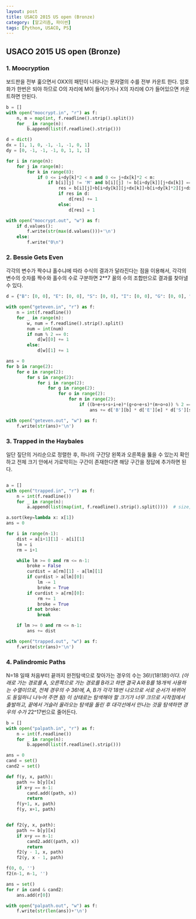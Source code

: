 ```yaml
---
layout: post
title: USACO 2015 US open (Bronze)
category: [알고리즘, 파이썬]
tags: [Python, USACO, PS]
---
```

## USACO 2015 US open (Bronze) ##

### 1. Moocryption ###
보드판을 전부 훑으면서 OXX의 패턴이 나타나는 문자열의 수를 전부 카운트 한다. 암호화가 한번은 되야 하므로 
O의 자리에 M이 들어가거나 X의 자리에 O가 들어있으면 카운트하면 안된다.

```python
b = []
with open("moocrypt.in", "r") as f:
    n, m = map(int, f.readline().strip().split())
    for _ in range(n):
        b.append(list(f.readline().strip()))

d = dict()
dx = [1, 1, 0, -1, -1, -1, 0, 1]
dy = [0, -1, -1, -1, 0, 1, 1, 1]

for i in range(n):
    for j in range(m):
        for k in range(8):
            if 0 <= i+dy[k]*2 < n and 0 <= j+dx[k]*2 < m:
                if b[i][j] != 'M' and b[i][j] != b[i+dy[k]][j+dx[k]] == b[i+dy[k]*2][j+dx[k]*2] != 'O':
                    res = b[i][j]+b[i+dy[k]][j+dx[k]]+b[i+dy[k]*2][j+dx[k]*2]
                    if res in d:
                        d[res] += 1
                    else:
                        d[res] = 1

with open("moocrypt.out", "w") as f:
    if d.values():
        f.write(str(max(d.values()))+'\n')
    else:
        f.write("0\n")
```

### 2. Bessie Gets Even ###
각각의 변수가 짝수냐 홀수냐에 따라 수식의 결과가 달라진다는 점을 이용해서, 각각의 변수의 숫자를 짝수와 홀수의 수로 구분하면 2**7 꼴의 수의 조합만으로 결과를 찾아낼 수 있다.

```python
d = {"B": [0, 0], "E": [0, 0], "S": [0, 0], "I": [0, 0], "G": [0, 0], "O": [0, 0], "M": [0, 0]}

with open("geteven.in", "r") as f:
    n = int(f.readline())
    for _ in range(n):
        w, num = f.readline().strip().split()
        num = int(num)
        if num % 2 == 0:
            d[w][0] += 1
        else:
            d[w][1] += 1

ans = 0
for b in range(2):
    for e in range(2):
        for s in range(2):
            for i in range(2):
                for g in range(2):
                    for o in range(2):
                        for m in range(2):
                            if ((b+e+s+s+i+e)*(g+o+e+s)*(m+o+o)) % 2 == 0:
                                ans += d['B'][b] * d['E'][e] * d['S'][s] * d['I'][i] * d['G'][g] * d['O'][o] * d['M'][m]

with open("geteven.out", "w") as f:
    f.write(str(ans)+'\n')
```

### 3. Trapped in the Haybales ###
일단 짚단의 거리순으로 정렬한 후, 하나의 구간당 왼쪽과 오른쪽을 뚫을 수 있는지 확인하고 전체 크기 안에서 가로막히는 구간이 존재한다면 해당 구간을 정답에 추가하면 된다.

``` python

a = []
with open("trapped.in", "r") as f:
    n = int(f.readline())
    for _ in range(n):
        a.append(list(map(int, f.readline().strip().split())))  # size, position

a.sort(key=lambda x: x[1])
ans = 0

for i in range(n-1):
    dist = a[i+1][1] - a[i][1]
    lm = i
    rm = i+1

    while lm >= 0 and rm <= n-1:
        broke = False
        curdist = a[rm][1] - a[lm][1]
        if curdist > a[lm][0]:
            lm -= 1
            broke = True
        if curdist > a[rm][0]:
            rm += 1
            broke = True
        if not broke:
            break

    if lm >= 0 and rm <= n-1:
        ans += dist

with open("trapped.out", "w") as f:
    f.write(str(ans)+'\n')

```

### 4. Palindromic Paths ###
N=18 일때 처음부터 끝까지 완전탐색으로 찾아가는 경우의 수는 36!/(18!*18!)이다.
(아래로 가는 경로를 A, 오른쪽으로 가는 경로를 B라고 하면 결국 A와 B를 18개씩 사용하는 수열이므로, 전체 경우의 수 36!에, A, B가 각각 18번 나오므로 서로 순서가 바뀌어도 동일하니 나누어 주면 됨)
이 상태로는 탐색해야 할 크기가 너무 크므로 시작점에서 출발하고, 끝에서 거슬러 올라오는 탐색을 돌린 후 대각선에서 만나는 것을 탐색하면 경우의 수가 2*2^17번으로 줄어든다.

``` python
b = []
with open("palpath.in", "r") as f:
    n = int(f.readline())
    for _ in range(n):
        b.append(list(f.readline().strip()))

ans = 0
cand = set()
cand2 = set()

def f(y, x, path):
    path += b[y][x]
    if x+y == n-1:
        cand.add((path, x))
        return
    f(y+1, x, path)
    f(y, x+1, path)


def f2(y, x, path):
    path += b[y][x]
    if x+y == n-1:
        cand2.add((path, x))
        return
    f2(y - 1, x, path)
    f2(y, x - 1, path)

f(0, 0, '')
f2(n-1, n-1, '')

ans = set()
for r in cand & cand2:
    ans.add(r[0])

with open("palpath.out", "w") as f:
    f.write(str(len(ans))+'\n')

```

